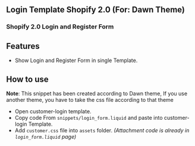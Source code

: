 ## Login Template Shopify 2.0 (For: Dawn Theme)

### Shopify 2.0 Login and Register Form

## Features

- Show Login and Register Form in single Template.

## How to use

**Note**: This snippet has been created according to Dawn theme, If you use another theme, you have to take the css file according to that theme

- Open customer-login template.
- Copy code From `snippets/login_form.liquid` and paste into customer-login Template.
- Add `customer.css` file into `assets` folder. _(Attachment code is already in `login_form.liquid` page)_